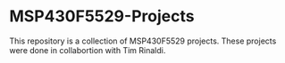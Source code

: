 # MSP430F5529-Projects

This repository is a collection of MSP430F5529 projects. These projects were done in collabortion with Tim Rinaldi.

